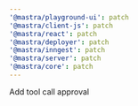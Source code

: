 ```yaml
---
'@mastra/playground-ui': patch
'@mastra/client-js': patch
'@mastra/react': patch
'@mastra/deployer': patch
'@mastra/inngest': patch
'@mastra/server': patch
'@mastra/core': patch
---
```


Add tool call approval
